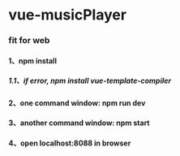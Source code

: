 # vue-musicPlayer

### fit for web 
#### 1、npm install
##### 1.1、if error, npm install vue-template-compiler
#### 2、one command window: npm run dev
#### 3、another command window: npm start 
#### 4、open localhost:8088 in browser


